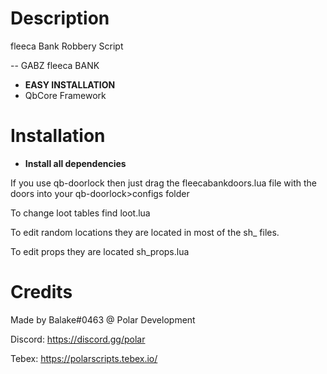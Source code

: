 # Description
fleeca Bank Robbery Script

-- GABZ fleeca BANK

* **EASY INSTALLATION**
* QbCore Framework

# Installation

* **Install all dependencies**


If you use qb-doorlock then just drag the fleecabankdoors.lua file with the doors into your qb-doorlock>configs folder

To change loot tables find loot.lua

To edit random locations they are located in most of the sh_ files. 

To edit props they are located sh_props.lua



# Credits
Made by Balake#0463 @ Polar Development

Discord: https://discord.gg/polar

Tebex: https://polarscripts.tebex.io/